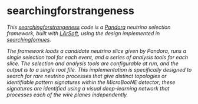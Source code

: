 # **searchingforstrangeness**

_This [searchingforstrangeness](https://github.com/njlane314/searchingforstrangeness) code is a [Pandora](https://github.com/PandoraPFA/larpandora) neutrino selection framework, built with [LArSoft](https://github.com/LArSoft/larsoft), using the design implemented in [searchingfornues](https://github.com/ubneutrinos/searchingfornues)._

_The framework loads a candidate neutrino slice given by Pandora, runs a single selection tool for each event, and a series of analysis tools for each slice. The selection and analysis tools are configurable at run, and the output is to a single root file. This implementation is specifically designed to search for rare neutrino processes that give distinct topologies or identifiable pattern signatures within the MicroBooNE detector; these signatures are identified using a visual deep-learning network that processes each of the wire planes independently._